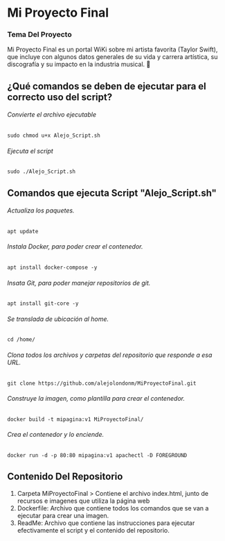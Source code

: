 # Mi Proyecto Final
### Tema Del Proyecto
Mi Proyecto Final es un portal WiKi sobre mi artista favorita (Taylor Swift), que incluye con algunos datos generales de su vida y carrera artística, su discografía y su impacto en la industria musical. :minidisc: 

## ¿Qué comandos se deben de ejecutar para el correcto uso del script?
###### Convierte el archivo ejecutable
```
sudo chmod u+x Alejo_Script.sh
```
###### Ejecuta el script
```
sudo ./Alejo_Script.sh
```

## Comandos que ejecuta Script "Alejo_Script.sh"

###### Actualiza los paquetes. 
`apt update`

###### Instala Docker, para poder crear el contenedor.
`apt install docker-compose -y`

###### Insata Git, para poder manejar repositorios de git.
`apt install git-core -y`

###### Se translada de ubicación al home.
`cd /home/`

###### Clona todos los archivos y carpetas del repositorio que responde a esa URL.
`git clone https://github.com/alejolondonm/MiProyectoFinal.git`

###### Construye la imagen, como plantilla para crear el contenedor.
`docker build -t mipagina:v1 MiProyectoFinal/`

###### Crea el contenedor y lo enciende.
`docker run -d -p 80:80 mipagina:v1 apachectl -D FOREGROUND`

## Contenido Del Repositorio
1. Carpeta MiProyectoFinal > Contiene el archivo index.html, junto de recursos e imagenes que utiliza la página web
2. Dockerfile: Archivo que contiene todos los comandos que se van a ejecutar para crear una imagen.
3. ReadMe: Archivo que contiene las instrucciones para ejecutar efectivamente el script y el contenido del repositorio.
